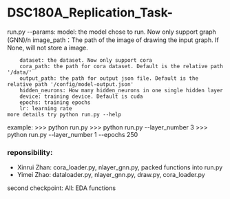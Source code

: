 # DSC180A_Replication_Task-

run.py
    --params:
        model: the model chose to run. Now only support graph (GNN)/n
        image_path：The path of the image of drawing the input graph. If None, will not store a image.
        
        
        
        dataset: the dataset. Now only support cora
        cora_path: the path for cora dataset. Default is the relative path '/data/'
        output_path: the path for output json file. Default is the relative path '/config/model-output.json'
        hidden_neurons: How many hidden_neurons in one single hidden layer
        device: training device. Default is cuda
        epochs: training epochs
        lr: learning rate
    more details try python run.py --help
    
example:
    >>> python run.py
    >>> python run.py --layer_number 3
    >>> python run.py --layer_number 1 --epochs 250
    
 
 ### reponsibility:
 * Xinrui Zhan: cora_loader.py, nlayer_gnn.py, packed functions into run.py
 * Yimei Zhao: dataloader.py, nlayer_gnn.py, draw.py, cora_loader.py
 
 second checkpoint:
 All: EDA functions
 ###